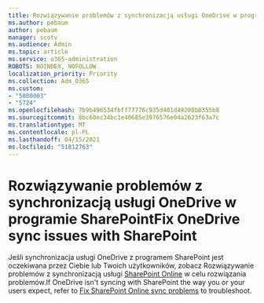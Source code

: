 ```yaml
---
title: Rozwiązywanie problemów z synchronizacją usługi OneDrive w programie SharePoint
ms.author: pebaum
author: pebaum
manager: scotv
ms.audience: Admin
ms.topic: article
ms.service: o365-administration
ROBOTS: NOINDEX, NOFOLLOW
localization_priority: Priority
ms.collection: Adm_O365
ms.custom:
- "5800003"
- "5724"
ms.openlocfilehash: 7b9b496534fbff77776c935d401d49208b0355b8
ms.sourcegitcommit: 8bc60ec34bc1e40685e3976576e04a2623f63a7c
ms.translationtype: MT
ms.contentlocale: pl-PL
ms.lasthandoff: 04/15/2021
ms.locfileid: "51812763"
---
```

# <a name="fix-onedrive-sync-issues-with-sharepoint"></a><span data-ttu-id="a3e64-102">Rozwiązywanie problemów z synchronizacją usługi OneDrive w programie SharePoint</span><span class="sxs-lookup"><span data-stu-id="a3e64-102">Fix OneDrive sync issues with SharePoint</span></span>

<span data-ttu-id="a3e64-103">Jeśli synchronizacja usługi OneDrive z programem SharePoint jest oczekiwana przez Ciebie lub Twoich użytkowników, zobacz Rozwiązywanie problemów z synchronizacją usługi [SharePoint Online](https://support.office.com/article/fix-sharepoint-online-sync-problems-aaa2d172-8d45-4e94-9c04-5364d04ca2f4?ui=en-US&rs=en-US&ad=US) w celu rozwiązania problemów.</span><span class="sxs-lookup"><span data-stu-id="a3e64-103">If OneDrive isn't syncing with SharePoint the way you or your users expect, refer to [Fix SharePoint Online sync problems](https://support.office.com/article/fix-sharepoint-online-sync-problems-aaa2d172-8d45-4e94-9c04-5364d04ca2f4?ui=en-US&rs=en-US&ad=US) to troubleshoot.</span></span>
